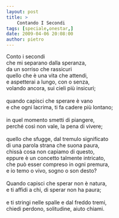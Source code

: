 ```yaml
---
layout: post
title: >
    Contando I Secondi
tags: [speciale,onestar,]
date: 2009-04-06 20:08:00
author: pietro
---
```

Conto i secondi<br/>che mi separano dalla speranza,<br/>da un sorriso che rassicuri<br/>quello che è una vita che attendi,<br/>e aspetterai a lungo, con o senza,<br/>volando ancora, sui cieli più insicuri;<br/><br/>quando capisci che sperare è vano<br/>e che ogni lacrima, ti fa cadere più lontano;<br/><br/>in quel momento smetti di piangere,<br/>perché così non vale, la pena di vivere;<br/><br/>quello che sfugge, dal tremulo significato<br/>di una parola strana che suona paura,<br/>chissà cosa non capiamo di questo,<br/>eppure è un concetto talmente intricato,<br/>che può esser compreso in ogni premura,<br/>e io temo o vivo, sogno o son desto?<br/><br/>Quando capisci che sperar non è natura,<br/>e ti affidi a chi, di sperar non ha paura;<br/><br/>e ti stringi nelle spalle e dal freddo tremi,<br/>chiedi perdono, solitudine, aiuto chiami.
